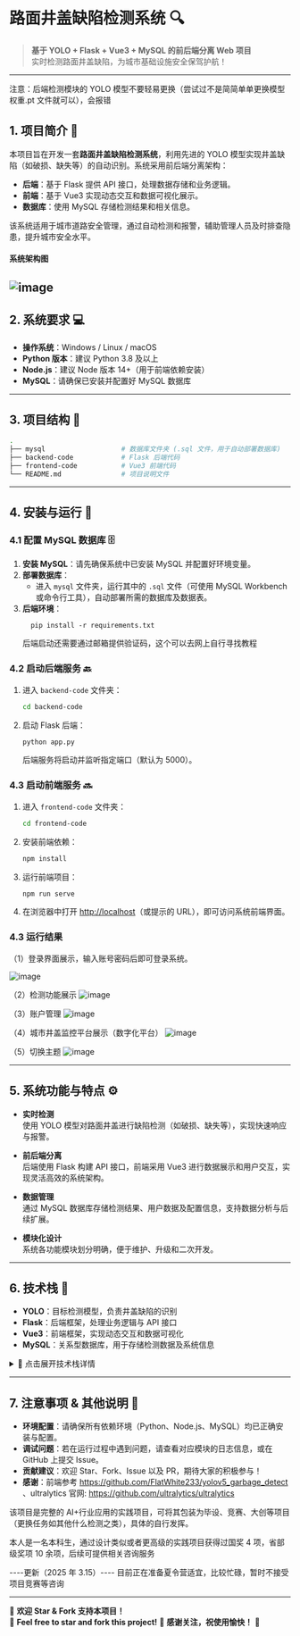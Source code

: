 # 路面井盖缺陷检测系统 🔍

> **基于 YOLO + Flask + Vue3 + MySQL 的前后端分离 Web 项目**  
> 实时检测路面井盖缺陷，为城市基础设施安全保驾护航！

---

注意：后端检测模块的 YOLO 模型不要轻易更换（尝试过不是简简单单更换模型权重.pt 文件就可以），会报错

## 1. 项目简介 🎯

本项目旨在开发一套**路面井盖缺陷检测系统**，利用先进的 YOLO 模型实现井盖缺陷（如破损、缺失等）的自动识别。系统采用前后端分离架构：

- **后端**：基于 Flask 提供 API 接口，处理数据存储和业务逻辑。
- **前端**：基于 Vue3 实现动态交互和数据可视化展示。
- **数据库**：使用 MySQL 存储检测结果和相关信息。

该系统适用于城市道路安全管理，通过自动检测和报警，辅助管理人员及时排查隐患，提升城市安全水平。

#### 系统架构图

## ![image](img/image0.png)

## 2. 系统要求 💻

- **操作系统**：Windows / Linux / macOS
- **Python 版本**：建议 Python 3.8 及以上
- **Node.js**：建议 Node 版本 14+（用于前端依赖安装）
- **MySQL**：请确保已安装并配置好 MySQL 数据库

---

## 3. 项目结构 📂

```bash
.
├── mysql                   # 数据库文件夹 (.sql 文件，用于自动部署数据库)
├── backend-code            # Flask 后端代码
├── frontend-code           # Vue3 前端代码
└── README.md               # 项目说明文件
```

---

## 4. 安装与运行 🚀

### 4.1 配置 MySQL 数据库 🗄️

1. **安装 MySQL**：请先确保系统中已安装 MySQL 并配置好环境变量。
2. **部署数据库**：
   - 进入 `mysql` 文件夹，运行其中的 `.sql` 文件（可使用 MySQL Workbench 或命令行工具），自动部署所需的数据库及数据表。
3. **后端环境**：
   ```
     pip install -r requirements.txt
   ```
   后端启动还需要通过邮箱提供验证码，这个可以去网上自行寻找教程

### 4.2 启动后端服务 🔙

1. 进入 `backend-code` 文件夹：
   ```bash
   cd backend-code
   ```
2. 启动 Flask 后端：
   ```bash
   python app.py
   ```
   后端服务将启动并监听指定端口（默认为 5000）。

### 4.3 启动前端服务 🔜

1. 进入 `frontend-code` 文件夹：
   ```bash
   cd frontend-code
   ```
2. 安装前端依赖：
   ```bash
   npm install
   ```
3. 运行前端项目：
   ```bash
   npm run serve
   ```
4. 在浏览器中打开 [http://localhost](http://localhost)（或提示的 URL），即可访问系统前端界面。

### 4.3 运行结果

（1）登录界面展示，输入账号密码后即可登录系统。

![image](img/image2.png)

（2）检测功能展示
![image](img/image3.png)

（3）账户管理
![image](img/image4.png)

（4）城市井盖监控平台展示（数字化平台）
![image](img/image5.png)

（5）切换主题
![image](img/image6.png)

---

## 5. 系统功能与特点 ⚙️

- **实时检测**  
  使用 YOLO 模型对路面井盖进行缺陷检测（如破损、缺失等），实现快速响应与报警。

- **前后端分离**  
  后端使用 Flask 构建 API 接口，前端采用 Vue3 进行数据展示和用户交互，实现灵活高效的系统架构。

- **数据管理**  
  通过 MySQL 数据库存储检测结果、用户数据及配置信息，支持数据分析与后续扩展。

- **模块化设计**  
  系统各功能模块划分明确，便于维护、升级和二次开发。

---

## 6. 技术栈 🔧

- **YOLO**：目标检测模型，负责井盖缺陷的识别
- **Flask**：后端框架，处理业务逻辑与 API 接口
- **Vue3**：前端框架，实现动态交互和数据可视化
- **MySQL**：关系型数据库，用于存储检测数据及系统信息

<details>  
  <summary>📌 点击展开技术栈详情</summary>

### 深度学习与后端

- **YOLOv5 🚀**  
  高效、准确的目标检测算法，可实时识别图像和视频中的各类对象，为井盖缺陷检测提供坚实基础。

- **PyTorch**  
  深度学习框架，提供灵活的模型构建和调试能力，是实现复杂模型训练的不二选择。

- **OpenCV**  
  功能强大的计算机视觉库，支持丰富的图像和视频处理操作，助力高效预处理和后期数据分析。

- **Flask**  
  轻量级的 Python Web 框架，用于构建后端 API 和处理业务逻辑，便于前后端分离开发。

- **Werkzeug**  
  Flask 的核心 WSGI 工具集，确保请求与响应处理的高效稳定。

- **SQLAlchemy**  
  强大的 ORM 框架，简化数据库操作，支持灵活的 SQL 构建和数据库连接池管理，提升数据操作效率。

- **Flask-Migrate**  
  数据库迁移工具，帮助开发者轻松管理数据库结构变更，确保版本升级的平滑过渡。

- **Flask-JWT-Extended**  
  基于 JSON Web Token 的认证和授权工具，提供安全、高效的用户身份验证机制。

- **Flask-WTF**  
  提供表单生成与验证功能，简化前端数据交互的开发流程，提升用户体验。

- **Flask-Mail**  
  实现电子邮件发送与验证功能，支持用户通知、注册及密码重置等流程。

- **PyMySQL**  
  纯 Python 编写的 MySQL 数据库驱动，确保后端与数据库间的高效通信。

- **MySQL 8**  
  先进的关系型数据库管理系统，支持全文索引、多源复制和强大的 JSON 数据处理，满足大规模数据存储需求。

- **Docker**  
  轻量级虚拟化技术，简化应用部署和环境管理，确保开发、测试、生产环境的一致性。

---

### 前端

- **Vue3 + script setup**  
  采用最新组合式 API 构建清晰、高效的组件逻辑，极大提升开发体验与代码可维护性。

- **Element Plus**  
  Vue3 的现代化 UI 组件库，提供丰富的界面元素，帮助快速搭建精美、统一的前端界面。

- **Pinia**  
  类型安全且易于预测的状态管理工具，替代 Vuex，实现前端状态的高效管理与调试。

- **Vite**  
  新一代前端构建工具，提供极速热更新和优化的打包速度，显著提升开发效率。

- **Vue Router**  
  高效的前端路由管理工具，支持单页面应用（SPA）的流畅页面切换。

- **TypeScript**  
  JavaScript 的超集，通过静态类型检查提高代码质量和开发效率，减少运行时错误。

- **PNPM**  
  高效的包管理工具，优化依赖安装，节省磁盘空间，加速项目构建过程。

- **Scss & CSS 变量**  
  使用 Scss 结合 CSS 变量管理项目样式，实现灵活统一的布局和配色控制。

- **UnoCSS**  
  高性能即时原子化 CSS 引擎，支持灵活自定义样式，满足快速开发需求。

- **ESLint & Prettier**  
  分别用于代码校验和格式化，确保整个项目的代码风格统一、规范，提升代码质量。

- **Axios**  
  简洁高效的 HTTP 客户端，负责前后端数据交互，支持各种网络请求操作。

- **兼容移动端**  
  前端布局设计充分考虑移动设备分辨率，确保在各平台下均有出色的用户体验。

</details>

---

## 7. 注意事项 & 其他说明 📌

- **环境配置**：请确保所有依赖环境（Python、Node.js、MySQL）均已正确安装与配置。
- **调试问题**：若在运行过程中遇到问题，请查看对应模块的日志信息，或在 GitHub 上提交 Issue。
- **贡献建议**：欢迎 Star、Fork、Issue 以及 PR，期待大家的积极参与！
- **感谢**：前端参考 https://github.com/FlatWhite233/yolov5_garbage_detect 、ultralytics 官网: https://github.com/ultralytics/ultralytics

该项目是完整的 AI+行业应用的实践项目，可将其包装为毕设、竞赛、大创等项目（更换任务如其他什么检测之类），具体的自行发挥。

本人是一名本科生，通过设计类似或者更高级的实践项目获得过国奖 4 项，省部级奖项 10 余项，后续可提供相关咨询服务

----更新（2025 年 3.15）----
目前正在准备夏令营适宜，比较忙碌，暂时不接受项目竞赛等咨询

---

🚀 **欢迎 Star & Fork 支持本项目！**  
🚀 **Feel free to star and fork this project!**
💖 **感谢关注，祝使用愉快！** 💖
